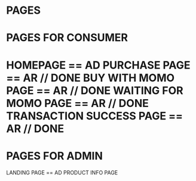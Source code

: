 PAGES
=====

PAGES FOR CONSUMER
===================
HOMEPAGE == AD
PURCHASE PAGE == AR // DONE
BUY WITH MOMO PAGE == AR // DONE
WAITING FOR MOMO PAGE == AR // DONE
TRANSACTION SUCCESS PAGE == AR // DONE
======================

PAGES FOR ADMIN
===============
LANDING PAGE == AD
PRODUCT INFO PAGE 